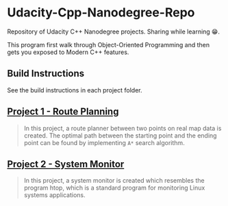# Udacity-Cpp-Nanodegree-Repo

Repository of Udacity C++ Nanodegree projects. 
Sharing while learning 😁.

This program first walk through Object-Oriented Programming and then gets you exposed to Modern C++ features.

## Build Instructions

See the build instructions in each project folder.

## [Project 1 - Route Planning](https://github.com/ArincDemirel/Udacity-Cpp-Nanodegree-Repo/tree/main/Project1_Route_Planning)

> In this project, a route planner between two points on real map data is created. The optimal path between the starting point and the ending point can be found by implementing  `A*` search algorithm.

## [Project 2 - System Monitor](https://github.com/ArincDemirel/Udacity-Cpp-Nanodegree-Repo/tree/main/Project2_System_Monitor)

> In this project, a system monitor is created which resembles the program htop, which is a standard program for monitoring Linux systems applications.
    
